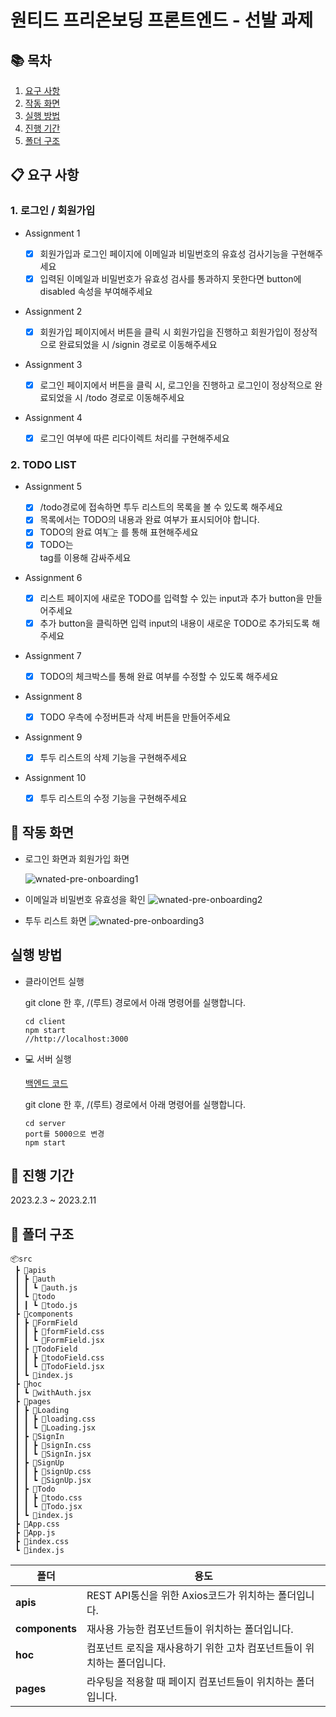 # 원티드 프리온보딩 프론트엔드 - 선발 과제

## :books: 목차

1. [요구 사항](#요구-사항)
2. [작동 화면](#작동-화면)
3. [실행 방법](#실행-방법)
4. [진행 기간](#진행-기간)
5. [폴더 구조](#폴더-구조)

## :clipboard: 요구 사항

### 1. 로그인 / 회원가입

- Assignment 1

  - [x] 회원가입과 로그인 페이지에 이메일과 비밀번호의 유효성 검사기능을 구현해주세요
  - [x] 입력된 이메일과 비밀번호가 유효성 검사를 통과하지 못한다면 button에 disabled 속성을 부여해주세요

- Assignment 2

  - [x] 회원가입 페이지에서 버튼을 클릭 시 회원가입을 진행하고 회원가입이 정상적으로 완료되었을 시 /signin 경로로 이동해주세요

- Assignment 3

  - [x] 로그인 페이지에서 버튼을 클릭 시, 로그인을 진행하고 로그인이 정상적으로 완료되었을 시 /todo 경로로 이동해주세요

- Assignment 4

  - [x] 로그인 여부에 따른 리다이렉트 처리를 구현해주세요

### 2. TODO LIST

- Assignment 5

  - [x] /todo경로에 접속하면 투두 리스트의 목록을 볼 수 있도록 해주세요
  - [x] 목록에서는 TODO의 내용과 완료 여부가 표시되어야 합니다.
  - [x] TODO의 완료 여부는 <input type="checkbox" />를 통해 표현해주세요
  - [x] TODO는 <li> tag를 이용해 감싸주세요

- Assignment 6

  - [x] 리스트 페이지에 새로운 TODO를 입력할 수 있는 input과 추가 button을 만들어주세요
  - [x] 추가 button을 클릭하면 입력 input의 내용이 새로운 TODO로 추가되도록 해주세요

- Assignment 7

  - [x] TODO의 체크박스를 통해 완료 여부를 수정할 수 있도록 해주세요

- Assignment 8

  - [x] TODO 우측에 수정버튼과 삭제 버튼을 만들어주세요

- Assignment 9

  - [x] 투두 리스트의 삭제 기능을 구현해주세요

- Assignment 10

  - [x] 투두 리스트의 수정 기능을 구현해주세요

## :movie_camera: 작동 화면

- 로그인 화면과 회원가입 화면

  ![wnated-pre-onboarding1](https://user-images.githubusercontent.com/71866185/218249208-1575862b-cdb9-4a27-b1c0-279fe02723d8.gif)

- 이메일과 비밀번호 유효성을 확인
  ![wnated-pre-onboarding2](https://user-images.githubusercontent.com/71866185/218249246-c49f0f33-a80d-4323-930b-ad424110dc6b.gif)

- 투두 리스트 화면
  ![wnated-pre-onboarding3](https://user-images.githubusercontent.com/71866185/218249318-f26a4bd9-3560-41e2-b4bf-556b5d0654a7.gif)

## 실행 방법

- 클라이언트 실행

  git clone 한 후, /(루트) 경로에서 아래 명령어를 실행합니다.

  ```
  cd client
  npm start
  //http://localhost:3000
  ```

- :computer: 서버 실행

  [백엔드 코드](https://github.com/walking-sunset/selection-task)

  git clone 한 후, /(루트) 경로에서 아래 명령어를 실행합니다.

  ```
  cd server
  port를 5000으로 변경
  npm start
  ```

## :date: 진행 기간

2023.2.3 ~ 2023.2.11

## :open_file_folder: 폴더 구조

```
📦src
 ┣ 📂apis
 ┃ ┣ 📂auth
 ┃ ┃ ┗ 📜auth.js
 ┃ ┗ 📂todo
 ┃ ┃ ┗ 📜todo.js
 ┣ 📂components
 ┃ ┣ 📂FormField
 ┃ ┃ ┣ 📜formField.css
 ┃ ┃ ┗ 📜FormField.jsx
 ┃ ┣ 📂TodoField
 ┃ ┃ ┣ 📜todoField.css
 ┃ ┃ ┗ 📜TodoField.jsx
 ┃ ┗ 📜index.js
 ┣ 📂hoc
 ┃ ┗ 📜withAuth.jsx
 ┣ 📂pages
 ┃ ┣ 📂Loading
 ┃ ┃ ┣ 📜loading.css
 ┃ ┃ ┗ 📜Loading.jsx
 ┃ ┣ 📂SignIn
 ┃ ┃ ┣ 📜signIn.css
 ┃ ┃ ┗ 📜SignIn.jsx
 ┃ ┣ 📂SignUp
 ┃ ┃ ┣ 📜signUp.css
 ┃ ┃ ┗ 📜SignUp.jsx
 ┃ ┣ 📂Todo
 ┃ ┃ ┣ 📜todo.css
 ┃ ┃ ┗ 📜Todo.jsx
 ┃ ┗ 📜index.js
 ┣ 📜App.css
 ┣ 📜App.js
 ┣ 📜index.css
 ┗ 📜index.js
```

| 폴더           | 용도                                                                   |
| -------------- | ---------------------------------------------------------------------- |
| **apis**       | REST API통신을 위한 Axios코드가 위치하는 폴더입니다.                   |
| **components** | 재사용 가능한 컴포넌트들이 위치하는 폴더입니다.                        |
| **hoc**        | 컴포넌트 로직을 재사용하기 위한 고차 컴포넌트들이 위치하는 폴더입니다. |
| **pages**      | 라우팅을 적용할 때 페이지 컴포넌트들이 위치하는 폴더입니다.            |
